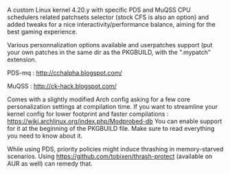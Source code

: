 A custom Linux kernel 4.20.y with specific PDS and MuQSS CPU schedulers related patchsets selector (stock CFS is also an option) and added tweaks for a nice interactivity/performance balance, aiming for the best gaming experience.

Various personnalization options available and userpatches support (put your own patches in the same dir as the PKGBUILD, with the ".mypatch" extension.

PDS-mq : http://cchalpha.blogspot.com/

MuQSS : http://ck-hack.blogspot.com/

Comes with a slightly modified Arch config asking for a few core personalization settings at compilation time.
If you want to streamline your kernel config for lower footprint and faster compilations : https://wiki.archlinux.org/index.php/Modprobed-db
You can enable support for it at the beginning of the PKGBUILD file. Make sure to read everything you need to know about it.

While using PDS, priority policies might induce thrashing in memory-starved scenarios. Using https://github.com/tobixen/thrash-protect (available on AUR as well) can remedy that.
